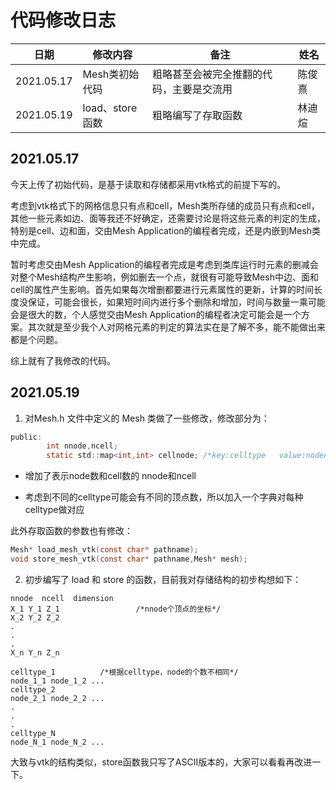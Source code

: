 # 代码修改日志

|日期|修改内容|备注|姓名|
|-|-|-|-|
|2021.05.17|Mesh类初始代码|粗略甚至会被完全推翻的代码，主要是交流用|陈俊熹|
|2021.05.19|load、store函数|粗略编写了存取函数|林迪煊|

## 2021.05.17

今天上传了初始代码，是基于读取和存储都采用vtk格式的前提下写的。

考虑到vtk格式下的网格信息只有点和cell，Mesh类所存储的成员只有点和cell，其他一些元素如边、面等我还不好确定，还需要讨论是将这些元素的判定的生成，特别是cell、边和面，交由Mesh Application的编程者完成，还是内嵌到Mesh类中完成。

暂时考虑交由Mesh Application的编程者完成是考虑到类库运行时元素的删减会对整个Mesh结构产生影响，例如删去一个点，就很有可能导致Mesh中边、面和cell的属性产生影响。首先如果每次增删都要进行元素属性的更新，计算的时间长度没保证，可能会很长，如果短时间内进行多个删除和增加，时间与数量一乘可能会是很大的数，个人感觉交由Mesh Application的编程者决定可能会是一个方案。其次就是至少我个人对网格元素的判定的算法实在是了解不多，能不能做出来都是个问题。

综上就有了我修改的代码。



## 2021.05.19

1. 对Mesh.h 文件中定义的 Mesh 类做了一些修改，修改部分为：

```c
public:
		int nnode,ncell;
		static std::map<int,int> cellnode; /*key:celltype   value:nodenumber*/
```

- 增加了表示node数和cell数的 nnode和ncell

- 考虑到不同的celltype可能会有不同的顶点数，所以加入一个字典对每种 celltype做对应

此外存取函数的参数也有修改：

```c
Mesh* load_mesh_vtk(const char* pathname);
void store_mesh_vtk(const char* pathname,Mesh* mesh);
```





2. 初步编写了 load 和 store 的函数，目前我对存储结构的初步构想如下：

```
nnode  ncell  dimension 
X_1 Y_1 Z_1 				/*nnode个顶点的坐标*/
X_2 Y_2 Z_2
.
.
.
X_n Y_n Z_n

celltype_1			/*根据celltype，node的个数不相同*/
node_1_1 node_1_2 ...
celltype_2
node_2_1 node_2_2 ...
.
.
.
celltype_N
node_N_1 node_N_2 ...
```

大致与vtk的结构类似，store函数我只写了ASCII版本的，大家可以看看再改进一下。